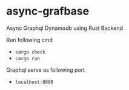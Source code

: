 # async-grafbase
Async Graphql Dynamodb using Rust Backend

Run following cmd
* ```cargo check```
* ```cargo run```

Graphql serve as following port 
* ```localhost:8000```
